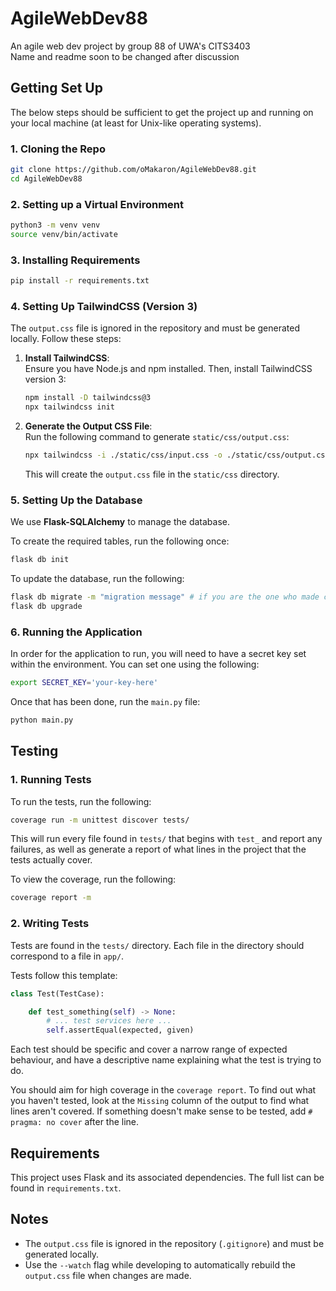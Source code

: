 # AgileWebDev88
An agile web dev project by group 88 of UWA's CITS3403  
Name and readme soon to be changed after discussion

## Getting Set Up
The below steps should be sufficient to get the project up and running on your local machine (at least for Unix-like operating systems).


### 1. Cloning the Repo
```bash
git clone https://github.com/oMakaron/AgileWebDev88.git
cd AgileWebDev88
```

### 2. Setting up a Virtual Environment
```bash
python3 -m venv venv
source venv/bin/activate
```

### 3. Installing Requirements
```bash
pip install -r requirements.txt
```

### 4. Setting Up TailwindCSS (Version 3)
The `output.css` file is ignored in the repository and must be generated locally. Follow these steps:

1. **Install TailwindCSS**:  
   Ensure you have Node.js and npm installed. Then, install TailwindCSS version 3:
   ```bash
   npm install -D tailwindcss@3
   npx tailwindcss init
   ```

2. **Generate the Output CSS File**:  
   Run the following command to generate `static/css/output.css`:
   ```bash
   npx tailwindcss -i ./static/css/input.css -o ./static/css/output.css --watch
   ```

   This will create the `output.css` file in the `static/css` directory.

### 5. Setting Up the Database

We use **Flask-SQLAlchemy** to manage the database.

To create the required tables, run the following once:
```bash
flask db init
```

To update the database, run the following:
```bash
flask db migrate -m "migration message" # if you are the one who made changes
flask db upgrade
```

### 6. Running the Application
In order for the application to run, you will need to have a secret key set within the environment. You can set one using the following:
```bash
export SECRET_KEY='your-key-here'
```

Once that has been done, run the `main.py` file:
```bash
python main.py
```

## Testing

### 1. Running Tests
To run the tests, run the following:
```bash
coverage run -m unittest discover tests/
```
This will run every file found in `tests/` that begins with `test_` and report any failures, as
well as generate a report of what lines in the project that the tests actually cover.

To view the coverage, run the following:
```bash
coverage report -m
```

### 2. Writing Tests
Tests are found in the `tests/` directory. Each file in the directory should correspond to a file in `app/`.

Tests follow this template:
```python
class Test(TestCase):

    def test_something(self) -> None:
        # ... test services here ...
        self.assertEqual(expected, given)
```

Each test should be specific and cover a narrow range of expected behaviour, and have a descriptive
name explaining what the test is trying to do.

You should aim for high coverage in the `coverage report`. To find out what you haven't tested, look
at the `Missing` column of the output to find what lines aren't covered. If something doesn't make
sense to be tested, add `# pragma: no cover` after the line.

## Requirements
This project uses Flask and its associated dependencies. The full list can be found in `requirements.txt`.

## Notes
- The `output.css` file is ignored in the repository (`.gitignore`) and must be generated locally.
- Use the `--watch` flag while developing to automatically rebuild the `output.css` file when changes are made.
